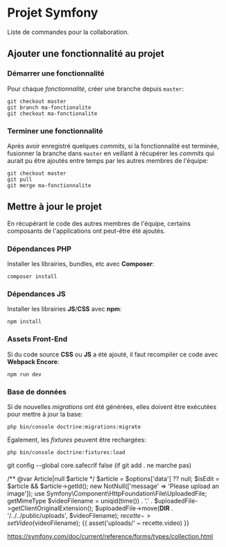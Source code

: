# Projet Symfony

Liste de commandes pour la collaboration.

## Ajouter une fonctionnalité au projet

### Démarrer une fonctionnalité
Pour chaque *fonctionnalité*, créer une branche depuis `master`:
```shell
git checkout master
git branch ma-fonctionalite
git checkout ma-fonctionalite
```

### Terminer une fonctionnalité
Après avoir enregistré quelques *commits*, si la fonctionnalité est terminée, fusionner la branche dans `master` en veillant à récupérer les *commits* qui aurait pu être ajoutés entre temps par les autres membres de l'équipe:
```shell
git checkout master
git pull
git merge ma-fonctionnalite
```

## Mettre à jour le projet
En récupérant le code des autres membres de l'équipe, certains composants de l'applications ont peut-être été ajoutés.

### Dépendances PHP
Installer les librairies, bundles, etc avec **Composer**:
```shell
composer install
```

### Dépendances JS
Installer les librairies **JS**/**CSS** avec **npm**:
```shell
npm install
```

### Assets Front-End
Si du code source **CSS** ou **JS** a été ajouté, il faut recompiler ce code avec **Webpack Encore**:
```shell
npm run dev
```

### Base de données
Si de nouvelles *migrations* ont été générées, elles doivent être exécutées pour mettre à jour la base:
```shell
php bin/console doctrine:migrations:migrate
```
Également, les *fixtures* peuvent être rechargées:
```shell
php bin/console doctrine:fixtures:load
```
git config --global core.safecrlf false (if git add . ne marche pas)


/** @var Article|null $article */
        $article = $options['data'] ?? null;
        $isEdit = $article && $article->getId();
new NotNull(['message' => 'Please upload an image']);
use Symfony\Component\HttpFoundation\File\UploadedFile;
getMimeType
$videoFilename = uniqid(time()) . '.' . $uploadedFile->getClientOriginalExtension();
            $uploadedFile->move(__DIR__ . '/../../public/uploads', $videoFilename);
            $recette->setVideo($videoFilename);
{{ asset('uploads/' ~ recette.video) }}

https://symfony.com/doc/current/reference/forms/types/collection.html

